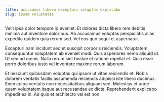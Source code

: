 ```yaml
---
title: accusamus libero excepturi voluptas explicabo
slug: ipsam voluptates
---
```


Velit ipsa dolor tempore id eveniet. Et dolores dicta libero rem debitis minima aut inventore doloribus. Ab accusamus voluptas perspiciatis alias expedita quidem quia rerum sed. Vel eos quo sequi et aspernatur.

Excepturi nam incidunt sed et suscipit corporis reiciendis. Voluptatem consequuntur voluptatem ab eveniet modi. Quis asperiores nemo aliquid ut. Ut sed ad omnis. Nulla rerum sint beatae et ratione repellat et. Quia esse porro doloribus iusto vel inventore maxime rerum laborum.

Et nesciunt quibusdam voluptas qui ipsum ut vitae reiciendis et. Nobis dolorem veritatis facilis assumenda reiciendis adipisci iste libero ducimus. Enim culpa veritatis non necessitatibus aliquam sed. Molestias et unde quam voluptatem itaque aut recusandae ex dicta. Reprehenderit explicabo impedit ea in. Ad quis et architecto vel est non.
